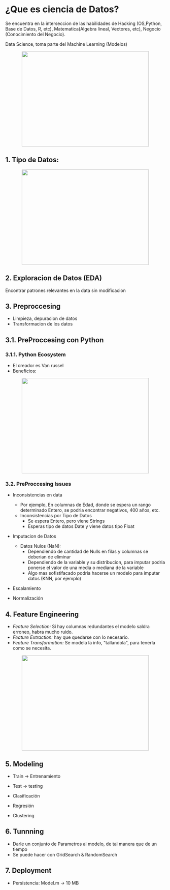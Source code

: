 # ¿Que es ciencia de Datos?

Se encuentra en la interseccion de las habilidades de Hacking (OS,Python, Base de Datos, R, etc), Matematica(Algebra lineal, Vectores, etc), Negocio (Conocimiento del Negocio).

Data Science, toma parte del Machine Learning (Modelos)

<p align="center">
	<img width="400" height="300" src="http://www.trcimplan.gob.mx/blog/introduccion-a-la-ciencia-de-datos-parte-1/ciencia-de-datos.png">
</p>

## 1. Tipo de Datos: 

<p align="center">
	<img width="400" height="300" src="http://3.bp.blogspot.com/-RngguMea6hA/VkAdN05YEqI/AAAAAAAABQE/iT6QP-9A7hE/s1600/piramide.png">
</p>

## 2. Exploracion de Datos (EDA)

Encontrar patrones relevantes en la data sin modificacion

## 3. Preproccesing

* Limpieza, depuracion de datos
* Transformacion de los datos

## 3.1. PreProccesing con Python

### 3.1.1. Python Ecosystem

* El creador es Van russel 
* Beneficios:

<p align="center">
	<img width="400" height="300" src="https://www.sitesbay.com/python/images/features-of-python.png">
</p>


### 3.2. PreProccesing Issues

* Inconsistencias en data 
	* Por ejemplo, En columnas de Edad, donde se espera un rango determinado Entero, se podria encontrar negativos, 400 años, etc.
	* Inconsistencias por Tipo de Datos
		* Se espera Entero, pero viene Strings
		* Esperas tipo de datos Date y viene datos tipo Float

* Imputacion de Datos
	
	* Datos Nulos (NaN): 
		* Dependiendo de cantidad de Nulls en filas y columnas se deberian de eliminar
		* Dependiendo de la variable y su distribucion, para imputar podria ponerse el valor de una media o mediana de la variable
		* Algo mas sofistifacado podria hacerse un modelo para imputar datos (KNN, por ejemplo)

* Escalamiento
* Normalización

## 4. Feature Engineering

* *Feature Selection:* Si hay columnas redundantes el modelo saldra erroneo, habra mucho ruido.
* *Feature Extraction:* hay que quedarse con lo necesario.
* *Feature Transformation:* Se modela la info, "tallandola", para tenerla como se necesita.


<p align="center">
	<img width="400" height="300" src="https://i1.wp.com/blog.kaggle.com/wp-content/uploads/2015/04/drop_shadows_background2.png?resize=1024%2C563">
</p>


## 5. Modeling

* Train -> Entrenamiento
* Test -> testing

* Clasificación 
* Regresión
* Clustering

## 6. Tunnning

* Darle un conjunto de Parametros al modelo, de tal manera que de un tiempo 
* Se puede hacer con GridSearch & RandomSearch

## 7. Deployment

* Persistencia: Model.m -> 10 MB
 







